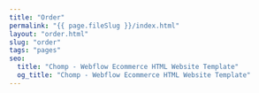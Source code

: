 ```yaml
---
title: "Order"
permalink: "{{ page.fileSlug }}/index.html"
layout: "order.html"
slug: "order"
tags: "pages"
seo:
  title: "Chomp - Webflow Ecommerce HTML Website Template"
  og_title: "Chomp - Webflow Ecommerce HTML Website Template"
---
```



